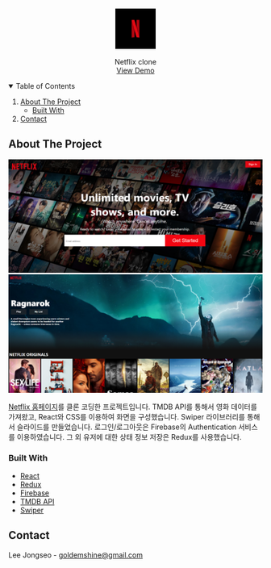 <!-- PROJECT LOGO -->
<br />
<p align="center">
  <a href="#about-the-project">
    <img src="./netflix.jpg" alt="Logo" width="80" height="80">
  </a>
  <p align="center">
    Netflix clone
    <br />
    <a href="https://netflix-clone-fc895.web.app/">View Demo</a>
  </p>
</p>

<!-- TABLE OF CONTENTS -->
<details open="open">
  <summary>Table of Contents</summary>
  <ol>
    <li>
      <a href="#about-the-project">About The Project</a>
      <ul>
        <li><a href="#built-with">Built With</a></li>
      </ul>
    </li>
    <li><a href="#contact">Contact</a></li>
  </ol>
</details>

<!-- ABOUT THE PROJECT -->

## About The Project

[![Screenshot1][product-screenshot1]](#about-the-project)
[![Screenshot2][product-screenshot2]](#about-the-project)

[Netflix 홈페이지](https://www.netflix.com/kr/)를 클론 코딩한 프로젝트입니다. TMDB API를 통해서 영화 데이터를 가져왔고, React와 CSS를 이용하여 화면을 구성했습니다. Swiper 라이브러리를 통해서 슬라이드를 만들었습니다. 로그인/로그아웃은 Firebase의 Authentication 서비스를 이용하였습니다. 그 외 유저에 대한 상태 정보 저장은 Redux를 사용했습니다.

### Built With

- [React](https://reactjs.org/)
- [Redux](https://redux.js.org/)
- [Firebase](https://firebase.google.com/)
- [TMDB API](https://developers.themoviedb.org/3)
- [Swiper](https://swiperjs.com/react)

## Contact

Lee Jongseo - goldemshine@gmail.com

[product-screenshot1]: ./screen1.PNG
[product-screenshot2]: ./screen2.PNG
